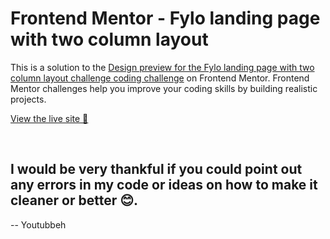 # Frontend Mentor - Fylo landing page with two column layout

This is a solution to the [Design preview for the Fylo landing page with two column layout challenge coding challenge](https://www.frontendmentor.io/challenges/fylo-landing-page-with-two-column-layout-5ca5ef041e82137ec91a50f5) on Frontend Mentor. Frontend Mentor challenges help you improve your coding skills by building realistic projects. 

[View the live site 🔗](https://meek-malabi-d482e8.netlify.app/)

<br>

## I would be very thankful if you could point out any errors in my code or ideas on how to make it cleaner or better 😊.

-- Youtubbeh